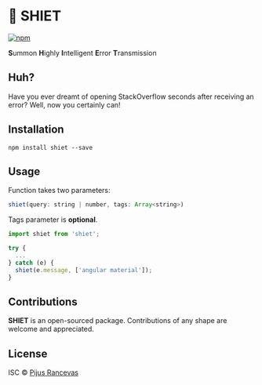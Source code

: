 # 📡  SHIET
[![npm](./src/npm.svg)](https://aleen42.github.io/badges/src/npm.svg)

****S****ummon
****H****ighly
****I****ntelligent
****E****rror
****T****ransmission

## Huh?
Have you ever dreamt of opening StackOverflow seconds after receiving an error?
Well, now you certainly can!

## Installation

```
npm install shiet --save
```

## Usage
Function takes two parameters:

```javascript
shiet(query: string | number, tags: Array<string>)
```

Tags parameter is ****optional****.

```javascript
import shiet from 'shiet';

try {
  ...
} catch (e) {
  shiet(e.message, ['angular material']);
}

```

## Contributions

****SHIET**** is an open-sourced package. Contributions of any shape
are welcome and appreciated.

## License

ISC © [Pijus Rancevas](https://github.com/pijus-r)
